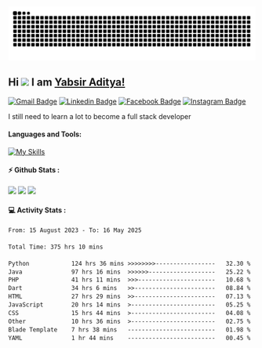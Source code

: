 <img src="https://raw.githubusercontent.com/yabsiraditya/yabsiraditya/output/snake.svg" alt="Snake animation" />


## Hi <img width="35em" src="https://i.giphy.com/media/w1OBpBd7kJqHrJnJ13/giphy.webp" width="40" /> I am [Yabsir Aditya!](https://github.com/yabsiraditya/)
    
[![Gmail Badge](https://img.shields.io/badge/-Email-EA4335?style=flat-square&logo=gmail&logoColor=white)](mailto:yabsir.aditya@gmail.com)
[![Linkedin Badge](https://img.shields.io/badge/-LinkedIn-0e76a8?style=flat-square&logo=Linkedin&logoColor=white)](https://www.linkedin.com/in/yabsiraditya/)
[![Facebook Badge](https://img.shields.io/badge/-Facebook-3b5998?style=flat-square&logo=Facebook&logoColor=white)](https://www.facebook.com/yabsir.aditya/)
[![Instagram Badge](https://img.shields.io/badge/-Instagram-e4405f?style=flat-square&logo=Instagram&logoColor=white)](https://instagram.com/yabsir.y/)

I still need to learn a lot to become a full stack developer

#### Languages and Tools:

[![My Skills](https://skillicons.dev/icons?i=html,css,js,php,laravel,java,tailwind,bootstrap,figma)](https://skillicons.dev)

#### ⚡ Github Stats :
<div>
    <img height="180em" src="https://github-readme-stats-eight-theta.vercel.app/api?username=yabsiraditya&show_icons=true&theme=vue&include_all_commits=true&count_private=true" />
    <img height="180em" src="https://github-readme-stats.vercel.app/api/top-langs/?username=yabsiraditya&layout=compact&langs_count=8&theme=vue" />
    <img height="180em" src="https://streak-stats.demolab.com?user=yabsiraditya&theme=vue" />
</div>



#### 💻 Activity Stats :
<!--START_SECTION:waka-->

```txt
From: 15 August 2023 - To: 16 May 2025

Total Time: 375 hrs 10 mins

Python            124 hrs 36 mins >>>>>>>>-----------------   32.30 %
Java              97 hrs 16 mins  >>>>>>-------------------   25.22 %
PHP               41 hrs 11 mins  >>>----------------------   10.68 %
Dart              34 hrs 6 mins   >>-----------------------   08.84 %
HTML              27 hrs 29 mins  >>-----------------------   07.13 %
JavaScript        20 hrs 14 mins  >------------------------   05.25 %
CSS               15 hrs 44 mins  >------------------------   04.08 %
Other             10 hrs 36 mins  >------------------------   02.75 %
Blade Template    7 hrs 38 mins   -------------------------   01.98 %
YAML              1 hr 44 mins    -------------------------   00.45 %
```

<!--END_SECTION:waka-->
